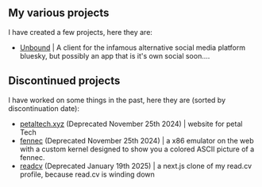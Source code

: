 ## My various projects

I have created a few projects, here they are:

- [<i class="fa-solid fa-cookie-bite"></i> Unbound](https://app.unbnd.net) | A client for the infamous alternative social media platform bluesky, but possibly an app that is it's own social soon....

## Discontinued projects

I have worked on some things in the past, here they are (sorted by discontinuation date):

- [<i class="fa-solid fa-globe"></i> petaltech.xyz](https://petaltech.xyz) (Deprecated November 25th 2024) | website for petal Tech
- [<i class="fa-solid fa-firefox"></i> fennec](https://fennec.sharkism.space) (Deprecated November 25th 2024) | a x86 emulator on the web with a custom kernel designed to show you a colored ASCII picture of a fennec.
- [<i class="fa-solid fa-globe"></i> readcv](https://readcv.vercel.app) (Deprecated January 19th 2025) | a next.js clone of my read.cv profile, because read.cv is winding down
